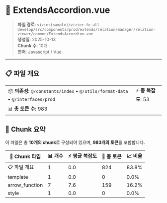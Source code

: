 # 📄 ExtendsAccordion.vue

> **파일 경로**: `vizier(sample)/vizier-fe-all-develop/src/components/prod/extends/relation/manager/relation-viewer/common/ExtendsAccordion.vue`  
> **생성일**: 2025-10-13  
> **Chunk 수**: 10개  
> **언어**: Javascript / Vue
---





## 📋 파일 개요

| | |
|--|--|
| 📦 **의존성**: `@/constants/index` • `@/utils/format-data` • `@/interfaces/prod` | ⚡ **총 복잡도**: 53 |
| 📊 **총 토큰 수**: 983 |  |






## 🧩 Chunk 요약

이 파일은 총 **10개의 chunk**로 구성되어 있으며, **983개의 토큰**을 포함합니다.

| 🧩 Chunk 타입 | 📊 개수 | ⚡ 평균 복잡도 | 📝 총 토큰 | 📈 비율 |
|---------------|--------|-------------|----------|--------|
| 📋 파일 개요 | 1 | 0.0 | 824 | 83.8% |
| template | 1 | 0.0 | 0 | 0.0% |
| arrow_function | 7 | 7.6 | 159 | 16.2% |
| style | 1 | 0.0 | 0 | 0.0% |

